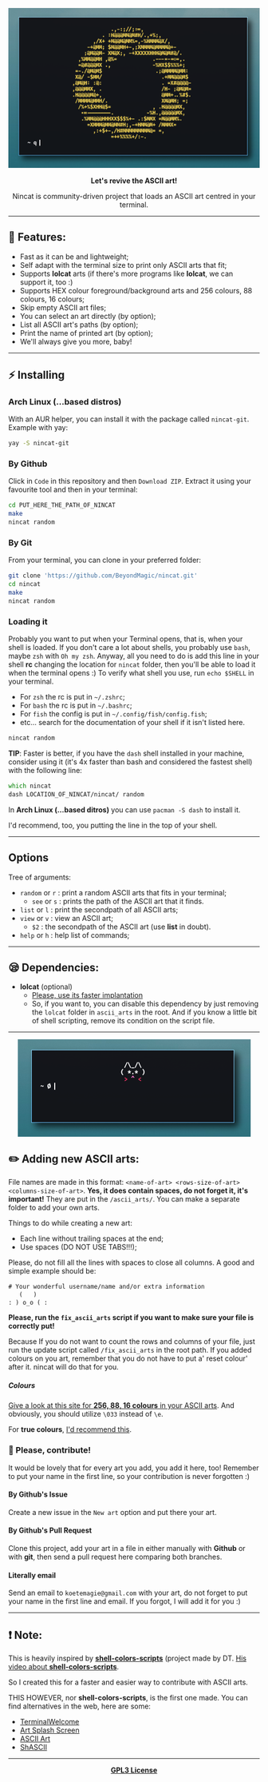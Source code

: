 <p align="center">
  <img src="/.github/preview.png" alt="Preview of one ASCII art in ST.">
</p>

<p align="center"><b>Let's revive the ASCII art!</b></p>

<p align="center">Nincat is community-driven project that loads an ASCII art centred in your terminal.</p>

---

## 🌟 Features:
+ Fast as it can be and lightweight;
+ Self adapt with the terminal size to print only ASCII arts that fit;
+ Supports **lolcat** arts (if there's more programs like **lolcat**, we can support it, too :)
+ Supports HEX colour foreground/background arts and 256 colours, 88 colours, 16 colours;
+ Skip empty ASCII art files;
+ You can select an art directly (by option);
+ List all ASCII art's paths (by option);
+ Print the name of printed art (by option);
+ We'll always give you more, baby!

---

## ⚡ Installing

### Arch Linux (...based distros)

With an AUR helper, you can install it with the package called `nincat-git`.
Example with yay:

```zsh
yay -S nincat-git
```

### By Github

Click in `Code` in this repository and then `Download ZIP`. Extract it using your favourite tool and then in your terminal: 
```zsh
cd PUT_HERE_THE_PATH_OF_NINCAT
make
nincat random
```

### By Git

From your terminal, you can clone in your preferred folder:
```zsh
git clone 'https://github.com/BeyondMagic/nincat.git'
cd nincat
make
nincat random
```

### Loading it

Probably you want to put when your Terminal opens, that is, when your shell is loaded. If you don't care a lot about shells, you probably use `bash`, maybe `zsh` with `Oh my zsh`.
Anyway, all you need to do is add this line in your shell **rc** changing the location for `nincat` folder, then you'll be able to load it when the terminal opens :)
To verify what shell you use, run `echo $SHELL` in your terminal.

+ For `zsh` the	rc is put in `~/.zshrc`;
+ For `bash` the rc is put in `~/.bashrc`;
+ For `fish` the config is put in `~/.config/fish/config.fish`;
+ etc... search for the documentation of your shell if it isn't listed here.

```zsh
nincat random
```

**TIP**: Faster is better, if you have the `dash` shell installed in your machine, consider using it (it's 4x faster than bash and considered the fastest shell) with the following line:
```zsh
which nincat
dash LOCATION_OF_NINCAT/nincat/ random
```

In **Arch Linux (...based ditros)** you can use `pacman -S dash` to install it.

I'd recommend, too, you putting the line in the top of your shell.

----

## Options

Tree of arguments:

+ `random` or `r` : print a random ASCII arts that fits in your terminal;
  - `see` or `s` : prints the path of the ASCII art that it finds.
+ `list` or `l` : print the secondpath of all ASCII arts;
+ `view` or `v` : view an ASCII art;
  - `$2` : the secondpath of the ASCII art (use **list** in doubt).
+ `help` or `h` : help list of commands;

----

## 😪 Dependencies:
+ **lolcat** (optional)
  - [Please, use its faster implantation](https://github.com/jaseg/lolcat)
  - So, if you want to, you can disable this dependency by just removing the `lolcat` folder in `ascii_arts` in the root. And if you know a little bit of shell scripting, remove its condition on the script file.

----

<p align="center">
  <img align="center" src="/.github/new_art.png" alt="Preview of one ASCII art with lolcat."/>
</p>

## ✏️  Adding new ASCII arts:

File names are made in this format: `<name-of-art> <rows-size-of-art> <columns-size-of-art>`. **Yes, it does contain spaces, do not forget it, it's important!** They are put in the `/ascii_arts/`. You can make a separate folder to add your own arts.

Things to do while creating a new art:
+ Each line without trailing spaces at the end;
+ Use spaces (DO NOT USE TABS!!!);

Please, do not fill all the lines with spaces to close all columns. A good and simple example should be:
```
# Your wonderful username/name and/or extra information
   (   )
: ) o_o ( :
```

**Please, run the `fix_ascii_arts` script if you want to make sure your file is correctly put!**

Because If you do not want to count the rows and columns of your file, just run the update script called `/fix_ascii_arts` in the root path.
If you added colours on you art, remember that you do not have to put a' reset colour' after it. nincat will do that for you.

##### Colours

[Give a look at this site for **256, 88, 16 colours** in your ASCII arts](https://misc.flogisoft.com/bash/tip_colors_and_formatting).
And obviously, you should utilize `\033` instead of `\e`.

For **true colours**, [I'd recommend this](https://stackoverflow.com/questions/4842424/list-of-ansi-color-escape-sequences).

### 💞 Please, contribute!

It would be lovely that for every art you add, you add it here, too! Remember to put your name in the first line, so your contribution is never forgotten :)

#### By Github's Issue

Create a new issue in the `New art` option and put there your art.

#### By Github's Pull Request

Clone this project, add your art in a file in either manually with **Github** or with **git**, then send a pull request here comparing both branches.

#### Literally email

Send an email to `koetemagie@gmail.com` with your art, do not forget to put your name in the first line and email. If you forgot, I will add it for you :)

---

## ❗ Note:

This is heavily inspired by [**shell-colors-scripts**](https://gitlab.com/dwt1/shell-color-scripts/-/tree/master) (project made by DT. [His video about **shell-colors-scripts**](https://www.youtube.com/watch?v=8Z1OKN6TgxI).

So I created this for a faster and easier way to contribute with ASCII arts.

THIS HOWEVER, nor **shell-colors-scripts**, is the first one made. You can find alternatives in the web, here are some:

+ [TerminalWelcome](https://github.com/devarshi16/TerminalWelcome)
+ [Art Splash Screen](https://github.com/DanCRichards/ASCII-Art-Splash-Screen)
+ [ASCII Art](https://github.com/Tianwei-Li/ascii_art)
+ [ShASCII](https://github.com/oskargicast/shascii)

---

<p align="center">
  <a href="/LICENSE"><b>GPL3 License</b></a>
</p>

